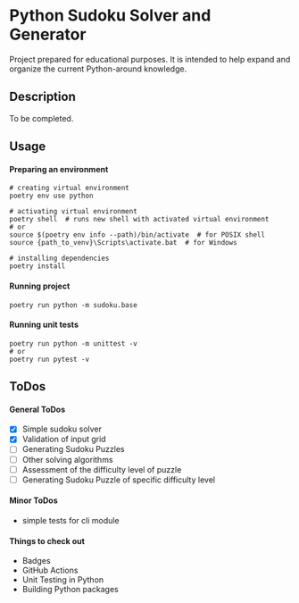 # Python Sudoku Solver and Generator

Project prepared for educational purposes. It is intended to help expand and organize the current Python-around knowledge.

## Description
To be completed.

## Usage
#### Preparing an environment
```shell
# creating virtual environment
poetry env use python

# activating virtual environment
poetry shell  # runs new shell with activated virtual environment
# or
source $(poetry env info --path)/bin/activate  # for POSIX shell
source {path_to_venv}\Scripts\activate.bat  # for Windows

# installing dependencies
poetry install
```

#### Running project
```shell
poetry run python -m sudoku.base
```

#### Running unit tests
```shell
poetry run python -m unittest -v
# or
poetry run pytest -v
```

## ToDos
#### General ToDos
- [x] Simple sudoku solver
- [x] Validation of input grid
- [ ] Generating Sudoku Puzzles
- [ ] Other solving algorithms
- [ ] Assessment of the difficulty level of puzzle
- [ ] Generating Sudoku Puzzle of specific difficulty level

#### Minor ToDos
- simple tests for cli module

#### Things to check out
- Badges
- GitHub Actions
- Unit Testing in Python
- Building Python packages
